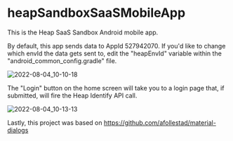 # heapSandboxSaaSMobileApp

This is the Heap SaaS Sandbox Android mobile app.  

By default, this app sends data to AppId 527942070.  If you'd like to change which envId the data gets sent to, edit the "heapEnvId" variable within the "android_common_config.gradle" file.  

![2022-08-04_10-10-18](https://user-images.githubusercontent.com/100442205/182868229-535ffbf0-f5d3-4d73-a1b8-24c1a42d4dee.png)

The "Login" button on the home screen will take you to a login page that, if submitted, will fire the Heap Identify API call.  

![2022-08-04_10-13-13](https://user-images.githubusercontent.com/100442205/182868896-48d0df13-f074-4a30-9520-98d7df1addbc.png)

Lastly, this project was based on https://github.com/afollestad/material-dialogs
